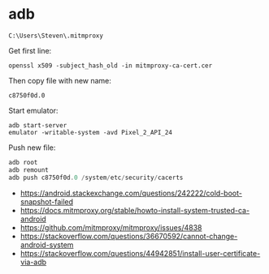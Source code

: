 # adb

~~~
C:\Users\Steven\.mitmproxy
~~~

Get first line:

~~~
openssl x509 -subject_hash_old -in mitmproxy-ca-cert.cer
~~~

Then copy file with new name:

~~~
c8750f0d.0
~~~

Start emulator:

~~~
adb start-server
emulator -writable-system -avd Pixel_2_API_24
~~~

Push new file:

~~~ps1
adb root
adb remount
adb push c8750f0d.0 /system/etc/security/cacerts
~~~

- https://android.stackexchange.com/questions/242222/cold-boot-snapshot-failed
- https://docs.mitmproxy.org/stable/howto-install-system-trusted-ca-android
- https://github.com/mitmproxy/mitmproxy/issues/4838
- https://stackoverflow.com/questions/36670592/cannot-change-android-system
- https://stackoverflow.com/questions/44942851/install-user-certificate-via-adb

